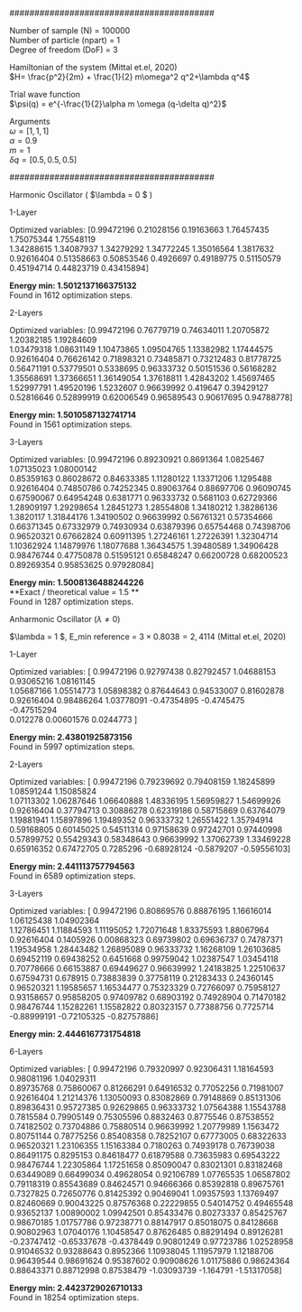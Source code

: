 
#########################################

Number of sample (N) = 100000  \
Number of particle (npart) = 1 \
Degree of freedom (DoF) = 3

Hamiltonian of the system (Mittal et.el, 2020) \
$H= \frac{p^2}{2m} + \frac{1}{2} m\omega^2 q^2+\lambda q^4$  

Trial wave function \
$\psi(q) = e^{-\frac{1}{2}\alpha m \omega (q-\delta q)^2}$

Arguments \
$\omega = [1,1,1]$ \
$\alpha = 0.9$ \
$m = 1$ \
$\delta q = [0.5, 0.5, 0.5]$ 

#########################################

Harmonic Oscillator ( $\lambda = 0 $ )

1-Layer

Optimized variables: [0.99472196 0.21028156 0.19163663 1.76457435 1.75075344 1.75548119 \
 1.34288615 1.34087937 1.34279292 1.34772245 1.35016564 1.3817632 \
 0.92616404 0.51358663 0.50853546 0.4926697  0.49189775 0.51150579 \
 0.45194714 0.44823719 0.43415894]

**Energy min: 1.5012137166375132** \
Found in 1612 optimization steps.

2-Layers

Optimized variables: [0.99472196 0.76779719 0.74634011 1.20705872 1.20382185 1.19284609 \
 1.03479318 1.08631149 1.10473865 1.09504765 1.13382982 1.17444575 \
 0.92616404 0.76626142 0.71898321 0.73485871 0.73212483 0.81778725 \
 0.56471191 0.53779501 0.5338695  0.96333732 0.50151536 0.56168282 \
 1.35568691 1.37366651 1.36149054 1.37618811 1.42843202 1.45697465 \
 1.52997791 1.49520196 1.5232607  0.96639992 0.419647   0.39429127 \
 0.52816646 0.52899919 0.62006549 0.96589543 0.90617695 0.94788778] 
 
**Energy min: 1.5010587132741714** \
Found in 1561 optimization steps.

3-Layers

Optimized variables: [0.99472196 0.89230921 0.8691364  1.0825467  1.07135023 1.08000142 \
 0.85359163 0.86028672 0.84633385 1.11280122 1.13371206 1.1295488 \
 0.92616404 0.74850786 0.74252345 0.89063764 0.88697706 0.96090745 \
 0.67590067 0.64954248 0.6381771  0.96333732 0.5681103  0.62729366 \
 1.28909197 1.29298654 1.28451273 1.28554808 1.34180212 1.38286136 \
 1.3820117  1.31844176 1.34190502 0.96639992 0.56761321 0.57354666 \
 0.66371345 0.67332979 0.74930934 0.63879396 0.65754468 0.74398706 \
 0.96520321 0.67662824 0.60911395 1.27246161 1.27226391 1.32304714 \
 1.10362924 1.14879976 1.18077688 1.36434575 1.39480589 1.34906428 \
 0.98476744 0.47750878 0.51595121 0.65848247 0.66200728 0.68200523 \
 0.89269354 0.95853625 0.97928084]
 
**Energy min: 1.5008136488244226** \
**Exact / theoretical value = 1.5 ** \
Found in 1287 optimization steps.


Anharmonic Oscillator ($\lambda \neq 0$)

$\lambda = 1 $, E_min reference = $3 \times  0.8038 = 2,4114$ (Mittal et.el, 2020)

1-Layer

Optimized variables: [ 0.99472196  0.92797438  0.82792457  1.04688153  0.93065216  1.08161145 \
  1.05687166  1.05514773  1.05898382  0.87644643  0.94533007  0.81602878 \
  0.92616404  0.98486264  1.03778091 -0.47354895 -0.4745475  -0.47515294 \
  0.012278    0.00601576  0.0244773 ]
  
**Energy min: 2.43801925873156** \
Found in 5997 optimization steps.

2-Layers

Optimized variables: [ 0.99472196  0.79239692  0.79408159  1.18245899  1.08591244  1.15085824 \
  1.07113302  1.06287646  1.06640888  1.48336195  1.56959827  1.54699926 \
  0.92616404  0.37794713  0.30886278  0.62319186  0.58715869  0.63764079 \
  1.19881941  1.15897896  1.19489352  0.96333732  1.26551422  1.35794914 \
  0.59168805  0.60145025  0.54511314  0.97158639  0.97242701  0.97440998 \
  0.57899752  0.55429343  0.58348643  0.96639992  1.37062739  1.33469228 \
  0.65916352  0.67472705  0.7285296  -0.68928124 -0.5879207  -0.59556103]
  
**Energy min: 2.441113757794563** \
Found in 6589 optimization steps.

3-Layers

Optimized variables: [ 0.99472196  0.80869576  0.88876195  1.16616014  1.06125438  1.04902364 \
  1.12786451  1.11884593  1.11195052  1.72071648  1.83375593  1.88067964 \
  0.92616404  0.1405926   0.00868323  0.69739802  0.69636737  0.74787371 \
  1.19534958  1.28443482  1.26895089  0.96333732  1.16268109  1.26103685 \
  0.69452119  0.69438252  0.6451668   0.99759042  1.02387547  1.03454118 \
  0.70778666  0.66153887  0.69449627  0.96639992  1.24183825  1.22510637 \
  0.67594731  0.678915    0.73883839  0.37758119  0.21283433  0.24360145 \
  0.96520321  1.19585657  1.16534477  0.75323329  0.72766097  0.75958127 \
  0.93158657  0.95858205  0.97409782  0.68903192  0.74928904  0.71470182 \
  0.98476744  1.15282261  1.15582822  0.80323157  0.77388756  0.7725714 \
 -0.88999191 -0.72105325 -0.82757886]
 
**Energy min: 2.4446167731754818**


6-Layers

Optimized variables: [ 0.99472196  0.79320997  0.92306431  1.18164593  0.98081196  1.04029311 \
  0.89735768  0.75860067  0.81266291  0.64916532  0.77052256  0.71981007 \
  0.92616404  1.21214376  1.13050093  0.83082869  0.79148869  0.85131306 \
  0.89836431  0.95727385  0.92629865  0.96333732  1.07564388  1.15543788 \
  0.7815584   0.79905149  0.75305596  0.8832463   0.8775546   0.87538552 \
  0.74182502  0.73704886  0.75880514  0.96639992  1.20779989  1.1563472 \
  0.80751144  0.78775256  0.85408358  0.78252107  0.67773005  0.68322633 \
  0.96520321  1.23106355  1.15163384  0.7180263   0.74939178  0.76739038 \
  0.86491175  0.8295153   0.84618477  0.61879588  0.73635983  0.69543222 \
  0.98476744  1.22305864  1.17251658  0.85090047  0.83021301  0.83182468 \
  0.63449089  0.66499034  0.49628054  0.92106789  1.07765535  1.06587802 \
  0.79118319  0.85543689  0.84624571  0.94666366  0.85392818  0.89675761 \
  0.7327825   0.72650776  0.81425392  0.90469041  1.09357593  1.13769497 \
  0.82460669  0.90043225  0.87576368  0.22229855  0.54014752  0.49465548 \
  0.93652137  1.00890002  1.09942501  0.85433476  0.80273337  0.85425767 \
  0.98670185  1.01757786  0.97238771  0.88147917  0.85018075  0.84128668 \
  0.90802963  1.07040176  1.10458547  0.87626485  0.88291494  0.89126281 \
 -0.23747412 -0.65337678 -0.4378449   0.90801249  0.97723786  1.02528958 \
  0.91046532  0.93288643  0.8952366   1.10938045  1.11957979  1.12188706 \
  0.96439544  0.98691624  0.95387602  0.90908626  1.01175886  0.98624364 \
  0.88643371  0.88712998  0.87538479 -1.03093739 -1.164791   -1.51317058] 
  
**Energy min: 2.4423729026710133** \
Found in 18254 optimization steps.

